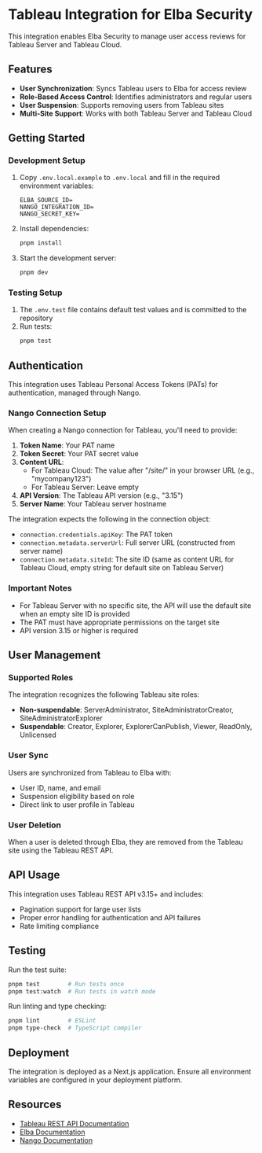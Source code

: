 # Tableau Integration for Elba Security

This integration enables Elba Security to manage user access reviews for Tableau Server and Tableau Cloud.

## Features

- **User Synchronization**: Syncs Tableau users to Elba for access review
- **Role-Based Access Control**: Identifies administrators and regular users
- **User Suspension**: Supports removing users from Tableau sites
- **Multi-Site Support**: Works with both Tableau Server and Tableau Cloud

## Getting Started

### Development Setup

1. Copy `.env.local.example` to `.env.local` and fill in the required environment variables:

   ```
   ELBA_SOURCE_ID=
   NANGO_INTEGRATION_ID=
   NANGO_SECRET_KEY=
   ```

2. Install dependencies:

   ```bash
   pnpm install
   ```

3. Start the development server:
   ```bash
   pnpm dev
   ```

### Testing Setup

1. The `.env.test` file contains default test values and is committed to the repository
2. Run tests:
   ```bash
   pnpm test
   ```

## Authentication

This integration uses Tableau Personal Access Tokens (PATs) for authentication, managed through Nango.

### Nango Connection Setup

When creating a Nango connection for Tableau, you'll need to provide:

1. **Token Name**: Your PAT name
2. **Token Secret**: Your PAT secret value
3. **Content URL**:
   - For Tableau Cloud: The value after "/site/" in your browser URL (e.g., "mycompany123")
   - For Tableau Server: Leave empty
4. **API Version**: The Tableau API version (e.g., "3.15")
5. **Server Name**: Your Tableau server hostname

The integration expects the following in the connection object:

- `connection.credentials.apiKey`: The PAT token
- `connection.metadata.serverUrl`: Full server URL (constructed from server name)
- `connection.metadata.siteId`: The site ID (same as content URL for Tableau Cloud, empty string for default site on Tableau Server)

### Important Notes

- For Tableau Server with no specific site, the API will use the default site when an empty site ID is provided
- The PAT must have appropriate permissions on the target site
- API version 3.15 or higher is required

## User Management

### Supported Roles

The integration recognizes the following Tableau site roles:

- **Non-suspendable**: ServerAdministrator, SiteAdministratorCreator, SiteAdministratorExplorer
- **Suspendable**: Creator, Explorer, ExplorerCanPublish, Viewer, ReadOnly, Unlicensed

### User Sync

Users are synchronized from Tableau to Elba with:

- User ID, name, and email
- Suspension eligibility based on role
- Direct link to user profile in Tableau

### User Deletion

When a user is deleted through Elba, they are removed from the Tableau site using the Tableau REST API.

## API Usage

This integration uses Tableau REST API v3.15+ and includes:

- Pagination support for large user lists
- Proper error handling for authentication and API failures
- Rate limiting compliance

## Testing

Run the test suite:

```bash
pnpm test        # Run tests once
pnpm test:watch  # Run tests in watch mode
```

Run linting and type checking:

```bash
pnpm lint        # ESLint
pnpm type-check  # TypeScript compiler
```

## Deployment

The integration is deployed as a Next.js application. Ensure all environment variables are configured in your deployment platform.

## Resources

- [Tableau REST API Documentation](https://help.tableau.com/current/api/rest_api/en-us/REST/rest_api.htm)
- [Elba Documentation](https://docs.elba.io)
- [Nango Documentation](https://docs.nango.dev)
